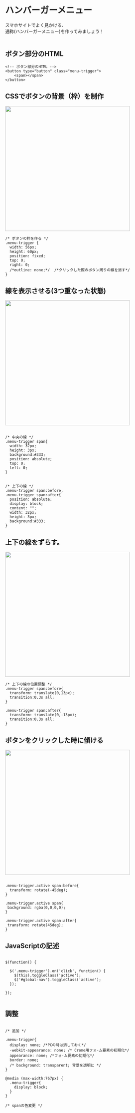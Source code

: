 # ハンバーガーメニュー
スマホサイトでよく見かける、<br>
通称(ハンバーガーメニュー)を作ってみましょう！<br><br>









## ボタン部分のHTML

```
<!-- ボタン部分のHTML -->
<button type="button" class="menu-trigger">
    <span></span>
</button>

```


## CSSでボタンの背景（枠）を制作

<img src="https://github.com/55Kaerukun/JavaScript/blob/master/images/hum1.png" width="400px">


```
/* ボタンの枠を作る */
.menu-trigger {
  width: 56px;
  height: 60px;
  position: fixed;
  top: 0;
  right: 0;
  /*outline: none;*/  /*クリックした際のボタン周りの線を消す*/
}

```


## 線を表示させる(3つ重なった状態)

<img src="https://github.com/55Kaerukun/JavaScript/blob/master/images/hum2.png" width="400px">

```

/* 中央の線 */
.menu-trigger span{
  width: 32px;
  height: 3px;
  background:#333;
  position: absolute;
  top: 0;
  left: 0;
}


/* 上下の線 */
.menu-trigger span:before,
.menu-trigger span:after{
  position: absolute;
  display: block; 
  content: "";
  width: 32px;
  height: 3px;
  background:#333;
}

```


## 上下の線をずらす。

<img src="https://github.com/55Kaerukun/JavaScript/blob/master/images/hum3.png" width="400px">


```
/* 上下の線の位置調整 */
.menu-trigger span:before{
  transform: translate(0,13px);
  transition:0.3s all;
}

.menu-trigger span:after{
  transform: translate(0,-13px);
  transition:0.3s all;
}

```

## ボタンをクリックした時に傾ける

<img src="https://github.com/55Kaerukun/JavaScript/blob/master/images/hum4.png" width="400px">

```

.menu-trigger.active span:before{
  transform: rotate(-45deg);
}

.menu-trigger.active span{
 background: rgba(0,0,0,0);
}

.menu-trigger.active span:after{
 transform: rotate(45deg);
}

```


## JavaScriptの記述

```

$(function() {
  
  $('.menu-trigger').on('click', function() {
    $(this).toggleClass('active');
    $('#global-nav').toggleClass('active');
  });

});


```


## 調整

```

/* 追加 */

.menu-trigger{
  display: none; /*PCの時は消しておく*/
  -webkit-appearance: none; /* Crome用フォ-ム要素の初期化*/
  appearance: none; /*フォ-ム要素の初期化*/
  border: none;
  /* background: transparent; 背景を透明に */ 
}

@media (max-width:767px) {
  .menu-trigger{
    display: block;
  } 
}

/* spanの色変更 */
```
